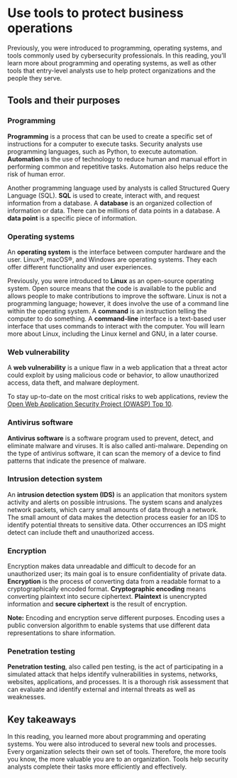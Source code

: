 # Use tools to protect business operations
Previously, you were introduced to programming, operating systems, and tools commonly used by cybersecurity professionals. In this reading, you’ll learn more about programming and operating systems, as well as other tools that entry-level analysts use to help protect organizations and the people they serve. 

## **Tools and their purposes**
### **Programming**
**Programming** is a process that can be used to create a specific set of instructions for a computer to execute tasks. Security analysts use programming languages, such as Python, to execute automation. **Automation** is the use of technology to reduce human and manual effort in performing common and repetitive tasks. Automation also helps reduce the risk of human error.

Another programming language used by analysts is called Structured Query Language (SQL). **SQL** is used to create, interact with, and request information from a database. A **database** is an organized collection of information or data. There can be millions of data points in a database. A **data point** is a specific piece of information. 

### **Operating systems**
An **operating system** is the interface between computer hardware and the user. Linux®, macOS®, and Windows are operating systems. They each offer different functionality and user experiences. 

Previously, you were introduced to **Linux** as an open-source operating system. Open source means that the code is available to the public and allows people to make contributions to improve the software. Linux is not a programming language; however, it does involve the use of a command line within the operating system. A **command** is an instruction telling the computer to do something. A **command-line** interface is a text-based user interface that uses commands to interact with the computer. You will learn more about Linux, including the Linux kernel and GNU, in a later course.

### **Web vulnerability**
A **web vulnerability** is a unique flaw in a web application that a threat actor could exploit by using malicious code or behavior, to allow unauthorized access, data theft, and malware deployment.

To stay up-to-date on the most critical risks to web applications, review the 
[Open Web Application Security Project (OWASP) Top 10](https://owasp.org/www-project-top-ten/).

### **Antivirus software**
**Antivirus software** is a software program used to prevent, detect, and eliminate malware and viruses. It is also called anti-malware. Depending on the type of antivirus software, it can scan the memory of a device to find patterns that indicate the presence of malware. 

### **Intrusion detection system**
An **intrusion detection system (IDS)** is an application that monitors system activity and alerts on possible intrusions. The system scans and analyzes network packets, which carry small amounts of data through a network. The small amount of data makes the detection process easier for an IDS to identify potential threats to sensitive data. Other occurrences an IDS might detect can include theft and unauthorized access.

### **Encryption**
Encryption makes data unreadable and difficult to decode for an unauthorized user; its main goal is to ensure confidentiality of private data. **Encryption** is the process of converting data from a readable format to a cryptographically encoded format. **Cryptographic encoding** means converting plaintext into secure ciphertext. **Plaintext** is unencrypted information and **secure ciphertext** is the result of encryption.  

**Note:** Encoding and encryption serve different purposes. Encoding uses a public conversion algorithm to enable systems that use different data representations to share information.    

### **Penetration testing**
**Penetration testing**, also called pen testing, is the act of participating in a simulated attack that helps identify vulnerabilities in systems, networks, websites, applications, and processes. It is a thorough risk assessment that can evaluate and identify external and internal threats as well as weaknesses.

## **Key takeaways**
In this reading, you learned more about programming and operating systems. You were also introduced to several new tools and processes. Every organization selects their own set of tools. Therefore, the more tools you know, the more valuable you are to an organization. Tools help security analysts complete their tasks more efficiently and effectively.
